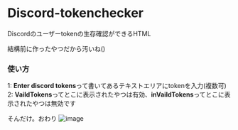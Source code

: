# Discord-tokenchecker
Discordのユーザーtokenの生存確認ができるHTML

結構前に作ったやつだから汚いね()

### 使い方
1: **Enter discord tokens**って書いてあるテキストエリアにtokenを入力(複数可)<br>
2: **VaildTokens**ってとこに表示されたやつは有効、**inVaildTokens**ってとこに表示されたやつは無効です<br>

そんだけ。おわり
![image](https://github.com/VEDA00133912/Discord-tokenchecker/assets/143770907/1e38e508-ef47-4ca0-ab42-5189d603af27)
